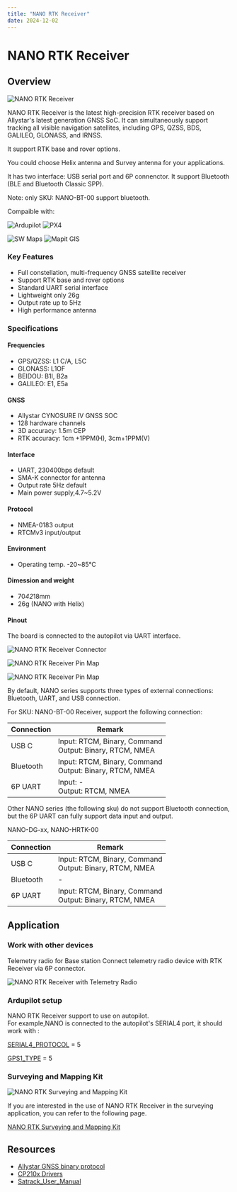 ```yaml
---
title: "NANO RTK Receiver"
date: 2024-12-02
---
```

# NANO RTK Receiver

## Overview

![NANO RTK Receiver](../../../images/gnss/NANO-RTK-with-case-ant-bg-760x.png)

NANO RTK Receiver is the latest high-precision RTK receiver based on Allystar's latest generation GNSS SoC.
It can simultaneously support tracking all visible navigation satellites, including GPS, QZSS, BDS, GALILEO, GLONASS, and IRNSS.

It support RTK base and rover options.

You could choose Helix antenna and Survey antenna for your applications.

It has two interface: USB serial port and 6P connenctor.
It support Bluetooth (BLE and Bluetooth Classic SPP).

Note: only SKU: NANO-BT-00 support bluetooth.

Compaible with:

![Ardupilot](../../../images/partner/Ardupilot_logo.png) ![PX4](../../../images/partner/PX4_logo.png)

![SW Maps](../../../images/partner/swmaps_logo.png) ![Mapit GIS](../../../images/partner/mapit_logo.png)

### Key Features

- Full constellation, multi-frequency GNSS satellite receiver
- Support RTK base and rover options
- Standard UART serial interface
- Lightweight only 26g
- Output rate up to 5Hz
- High performance antenna

### Specifications

#### Frequencies

- GPS/QZSS: L1 C/A, L5C
- GLONASS: L1OF
- BEIDOU: B1I, B2a
- GALILEO: E1, E5a

#### GNSS

- Allystar CYNOSURE IV GNSS SOC
- 128 hardware channels
- 3D accuracy: 1.5m CEP
- RTK accuracy: 1cm +1PPM(H), 3cm+1PPM(V)

#### Interface

- UART, 230400bps default
- SMA-K connector for antenna
- Output rate 5Hz default
- Main power supply,4.7~5.2V

#### Protocol

- NMEA-0183 output
- RTCMv3 input/output

#### Environment

- Operating temp. -20~85℃

#### Dimession and weight

- 70*42*18mm
- 26g (NANO with Helix)

#### Pinout

The board is connected to the autopilot via UART interface.

![NANO RTK Receiver Connector](../../../images/gnss/Nano-rcv-02-connector-00.png)

![NANO RTK Receiver Pin Map](../../../images/gnss/Nano-rcv-02-case-connector.png)

![NANO RTK Receiver Pin Map](../../../images/gnss/NANO-connector-with-case.png)

By default, NANO series supports three types of external connections: Bluetooth, UART, and USB connection.

For SKU: NANO-BT-00 Receiver, support the following connection:

| Connection | Remark | 
| --- | --- |
| USB C | Input: RTCM, Binary, Command <br> Output: Binary, RTCM, NMEA |
| Bluetooth | Input: RTCM, Binary, Command <br> Output: Binary, RTCM, NMEA |
| 6P UART | Input: - <br> Output: RTCM, NMEA |

Other NANO series (the following sku) do not support Bluetooth connection, but the 6P UART can fully support data input and output.

NANO-DG-xx, NANO-HRTK-00

| Connection | Remark | 
| --- | --- |
| USB C | Input: RTCM, Binary, Command <br> Output: Binary, RTCM, NMEA |
| Bluetooth | - |
| 6P UART | Input: RTCM, Binary, Command <br> Output: Binary, RTCM, NMEA |

## Application

### Work with other devices

Telemetry radio for Base station
Connect telemetry radio device with RTK Receiver via 6P connector.

![NANO RTK Receiver with Telemetry Radio](../../../images/gnss/Telemetry_radio_main_00.png)

### Ardupilot setup

NANO RTK Receiver support to use on autopilot.<br>
For example,NANO is connected to the autopilot's SERIAL4 port, it should work with :

[SERIAL4_PROTOCOL](https://ardupilot.org/dev/docs/AP_Periph-Parameters.html#serial4-protocol-serial4-protocol-selection) = 5

[GPS1_TYPE](https://ardupilot.org/copter/docs/parameters.html#gps1-type-gps-type) = 5

### Surveying and Mapping Kit

![NANO RTK Surveying and Mapping Kit](../../../images/gnss/450px-NANO-survey-kits-00.jpg)

If you are interested in the use of NANO RTK Receiver in the surveying application, you can refer to the following page.

[NANO RTK Surveying and Mapping Kit](../../surveying-and-mapping-kits)

## Resources

- [Allystar GNSS binary protocol](../../../../common/common_allystar_binary_protocol)
- [CP210x Drivers](../../../assets/drivers/CP210x_Windows_Drivers.zip)
- [Satrack_User_Manual](../../../assets/datasheet/Satrack_User_Manual.pdf)
